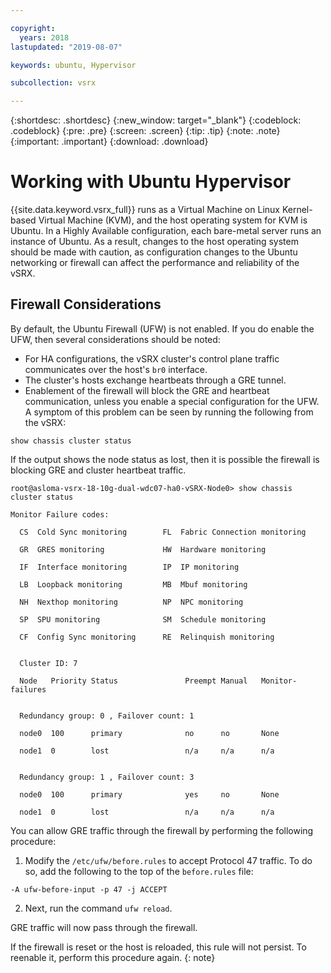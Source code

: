 ```yaml
---

copyright:
  years: 2018
lastupdated: "2019-08-07"

keywords: ubuntu, Hypervisor

subcollection: vsrx

---
```


{:shortdesc: .shortdesc}
{:new_window: target="_blank"}
{:codeblock: .codeblock}
{:pre: .pre}
{:screen: .screen}
{:tip: .tip}
{:note: .note}
{:important: .important}
{:download: .download}

# Working with Ubuntu Hypervisor

{{site.data.keyword.vsrx_full}} runs as a Virtual Machine on Linux Kernel-based Virtual Machine (KVM), and the host operating system for KVM is Ubuntu. In a Highly Available configuration, each bare-metal server runs an instance of Ubuntu. As a result, changes to the host operating system should be made with caution, as configuration changes to the Ubuntu networking or firewall can affect the performance and reliability of the vSRX.

## Firewall Considerations

By default, the Ubuntu Firewall (UFW) is not enabled. If you do enable the UFW, then several considerations should be noted:

  * For HA configurations, the vSRX cluster's control plane traffic communicates over the host's `br0` interface.
  * The cluster's hosts exchange heartbeats through a GRE tunnel.
  * Enablement of the firewall will block the GRE and heartbeat communication, unless you enable a special configuration for the UFW. A symptom of this problem can be seen by running the following from the vSRX:

  ```
  show chassis cluster status
  ```

 If the output shows the node status as lost, then it is possible the firewall is blocking GRE and cluster heartbeat traffic.
    
  ```
  root@asloma-vsrx-18-10g-dual-wdc07-ha0-vSRX-Node0> show chassis cluster status    
  
  Monitor Failure codes:
  
    CS  Cold Sync monitoring        FL  Fabric Connection monitoring
  
    GR  GRES monitoring             HW  Hardware monitoring
  
    IF  Interface monitoring        IP  IP monitoring
  
    LB  Loopback monitoring         MB  Mbuf monitoring
  
    NH  Nexthop monitoring          NP  NPC monitoring              
  
    SP  SPU monitoring              SM  Schedule monitoring
  
    CF  Config Sync monitoring      RE  Relinquish monitoring
  

    Cluster ID: 7

    Node   Priority Status               Preempt Manual   Monitor-failures


    Redundancy group: 0 , Failover count: 1

    node0  100      primary              no      no       None           

    node1  0        lost                 n/a     n/a      n/a            


    Redundancy group: 1 , Failover count: 3

    node0  100      primary              yes     no       None           

    node1  0        lost                 n/a     n/a      n/a  

  ```

You can allow GRE traffic through the firewall by performing the following procedure:

1. Modify the `/etc/ufw/before.rules` to accept Protocol 47 traffic. To do so, add the following to the top of the `before.rules` file:

  ```
  -A ufw-before-input -p 47 -j ACCEPT
  ```

2. Next, run the command `ufw reload`.

  GRE traffic will now pass through the firewall.

  If the firewall is reset or the host is reloaded, this rule will not persist. To reenable it, perform this procedure again.
  {: note}
